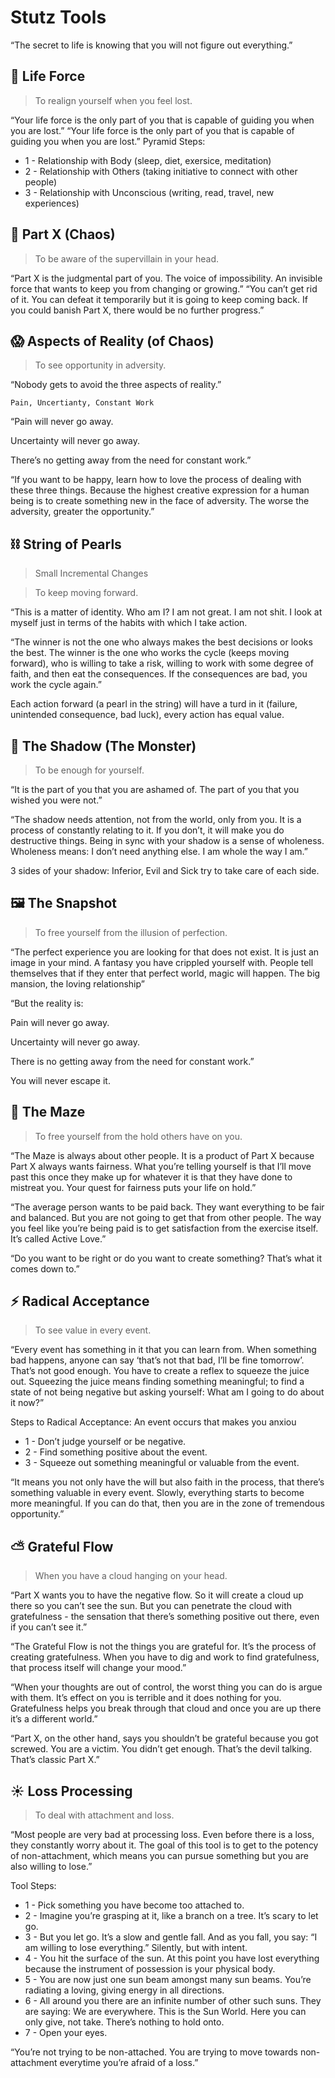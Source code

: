 # Stutz Tools

“The secret to life is knowing that you will not figure out everything.”

## 🧭 Life Force

> To realign yourself when you feel lost.

“Your life force is the only part of you that is capable of guiding you when you are lost.” “Your life force is the only part of you that is capable of guiding you when you are lost.” Pyramid Steps:
- 1 - Relationship with Body (sleep, diet, exersice, meditation)
- 2 - Relationship with Others (taking initiative to connect with other people)
- 3 - Relationship with Unconscious (writing, read, travel, new experiences)

## 🦹 Part X (Chaos)

> To be aware of the supervillain in your head.

“Part X is the judgmental part of you. The voice of impossibility. An invisible force that wants to keep you from changing or growing.” “You can’t get rid of it. You can defeat it temporarily but it is going to keep coming back. If you could banish Part X, there would be no further progress.”


## 😱 Aspects of Reality (of Chaos)

> To see opportunity in adversity.

“Nobody gets to avoid the three aspects of reality.”

`Pain, Uncertianty, Constant Work`

“Pain will never go away.

Uncertainty will never go away.

There’s no getting away from the need for constant work.” 

“If you want to be happy, learn how to love the process of dealing with these three things. Because the highest creative expression for a human being is to create something new in the face of adversity. The worse the adversity, greater the opportunity.”

## ⛓ String of Pearls 

> Small Incremental Changes

> To keep moving forward.

“This is a matter of identity. Who am I? I am not great. I am not shit. I look at myself just in terms of the habits with which I take action. 

“The winner is not the one who always makes the best decisions or looks the best. The winner is the one who works the cycle (keeps moving forward), who is willing to take a risk, willing to work with some degree of faith, and then eat the consequences. If the consequences are bad, you work the cycle again.”

Each action forward (a pearl in the string) will have a turd in it (failure, unintended consequence, bad luck), every action has equal value.

## 👤 The Shadow (The Monster)

> To be enough for yourself.

“It is the part of you that you are ashamed of. The part of you that you wished you were not.”

“The shadow needs attention, not from the world, only from you. It is a process of constantly relating to it. If you don’t, it will make you do destructive things. Being in sync with your shadow is a sense of wholeness. Wholeness means: I don’t need anything else. I am whole the way I am.”

3 sides of your shadow: Inferior, Evil and Sick try to take care of each side.

## 🖼 The Snapshot

> To free yourself from the illusion of perfection.

“The perfect experience you are looking for that does not exist. It is just an image in your mind. A fantasy you have crippled yourself with. People tell themselves that if they enter that perfect world, magic will happen. The big mansion, the loving relationship”

“But the reality is:

Pain will never go away.

Uncertainty will never go away.

There is no getting away from the need for constant work.”

You will never escape it.

## 🐀 The Maze

> To free yourself from the hold others have on you.

“The Maze is always about other people. It is a product of Part X because Part X always wants fairness. What you’re telling yourself is that I’ll move past this once they make up for whatever it is that they have done to mistreat you. Your quest for fairness puts your life on hold.”

“The average person wants to be paid back. They want everything to be fair and balanced. But you are not going to get that from other people. The way you feel like you’re being paid is to get satisfaction from the exercise itself. It’s called Active Love.”

“Do you want to be right or do you want to create something? That’s what it comes down to.”

## ⚡️ Radical Acceptance

> To see value in every event.

“Every event has something in it that you can learn from. When something bad happens, anyone can say ‘that’s not that bad, I’ll be fine tomorrow’. That’s not good enough. You have to create a reflex to squeeze the juice out. Squeezing the juice means finding something meaningful; to find a state of not being negative but asking yourself: What am I going to do about it now?”

Steps to Radical Acceptance: An event occurs that makes you anxiou
- 1 - Don’t judge yourself or be negative.
- 2 - Find something positive about the event. 
- 3 - Squeeze out something meaningful or valuable from the event. 

“It means you not only have the will but also faith in the process, that there’s something valuable in every event. Slowly, everything starts to become more meaningful. If you can do that, then you are in the zone of tremendous opportunity.”  

## ⛅️ Grateful Flow

> When you have a cloud hanging on your head.

“Part X wants you to have the negative flow. So it will create a cloud up there so you can’t see the sun. But you can penetrate the cloud with gratefulness - the sensation that there’s something positive out there, even if you can’t see it.”

“The Grateful Flow is not the things you are grateful for. It’s the process of creating gratefulness. When you have to dig and work to find gratefulness, that process itself will change your mood.”

“When your thoughts are out of control, the worst thing you can do is argue with them. It’s effect on you is terrible and it does nothing for you. Gratefulness helps you break through that cloud and once you are up there it’s a different world.”

“Part X, on the other hand, says you shouldn’t be grateful because you got screwed. You are a victim. You didn’t get enough. That’s the devil talking. That’s classic Part X.”

## ☀️ Loss Processing 

> To deal with attachment and loss.

“Most people are very bad at processing loss. Even before there is a loss, they constantly worry about it. The goal of this tool is to get to the potency of non-attachment, which means you can pursue something but you are also willing to lose.”

Tool Steps:
- 1 - Pick something you have become too attached to.
- 2 - Imagine you’re grasping at it, like a branch on a tree. It’s scary to let go.
- 3 - But you let go. It’s a slow and gentle fall. And as you fall, you say: “I am willing to lose everything.” Silently, but with intent.
- 4 - You hit the surface of the sun. At this point you have lost everything because the instrument of possession is your physical body.
- 5 - You are now just one sun beam amongst many sun beams. You’re radiating a loving, giving energy in all directions.
- 6 - All around you there are an infinite number of other such suns. They are saying: We are everywhere. This is the Sun World. Here you can only give, not take. There’s nothing to hold onto.
- 7 - Open your eyes.

“You’re not trying to be non-attached. You are trying to move towards non-attachment everytime you’re afraid of a loss.”
